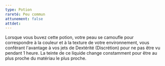 ```yaml
---
type: Potion
rareté: Peu commun
attunement: false
attdet:
---
```

Lorsque vous buvez cette potion, votre peau se camoufle pour correspondre à la couleur et à la texture de votre environnement, vous conférant l'avantage à vos jets de Dextérité (Discrétion) pour ne pas être vu pendant 1 heure. La teinte de ce liquide change constamment pour être au plus proche du matériau le plus proche.